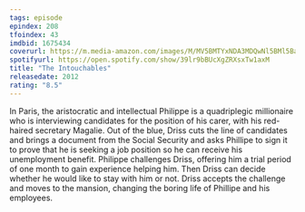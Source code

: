 ```yaml
---
tags: episode
epindex: 208
tfoindex: 43
imdbid: 1675434
coverurl: https://m.media-amazon.com/images/M/MV5BMTYxNDA3MDQwNl5BMl5BanBnXkFtZTcwNTU4Mzc1Nw@@._V1_SY300_CR0,0,202,300_.jpg
spotifyurl: https://open.spotify.com/show/39lr9bBUcXgZRXsxTw1axM
title: "The Intouchables"
releasedate: 2012
rating: "8.5"
---
```


In Paris, the aristocratic and intellectual Philippe is a quadriplegic millionaire who is interviewing candidates for the position of his carer, with his red-haired secretary Magalie. Out of the blue, Driss cuts the line of candidates and brings a document from the Social Security and asks Phillipe to sign it to prove that he is seeking a job position so he can receive his unemployment benefit. Philippe challenges Driss, offering him a trial period of one month to gain experience helping him. Then Driss can decide whether he would like to stay with him or not. Driss accepts the challenge and moves to the mansion, changing the boring life of Phillipe and his employees.